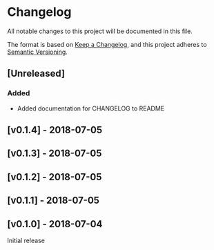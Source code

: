 # Changelog
All notable changes to this project will be documented in this file.

The format is based on [Keep a Changelog](https://keepachangelog.com/en/1.0.0/),
and this project adheres to [Semantic Versioning](https://semver.org/spec/v2.0.0.html).

## [Unreleased]
### Added
- Added documentation for CHANGELOG to README

## [v0.1.4] - 2018-07-05
## [v0.1.3] - 2018-07-05
## [v0.1.2] - 2018-07-05
## [v0.1.1] - 2018-07-05

## [v0.1.0] - 2018-07-04
Initial release
